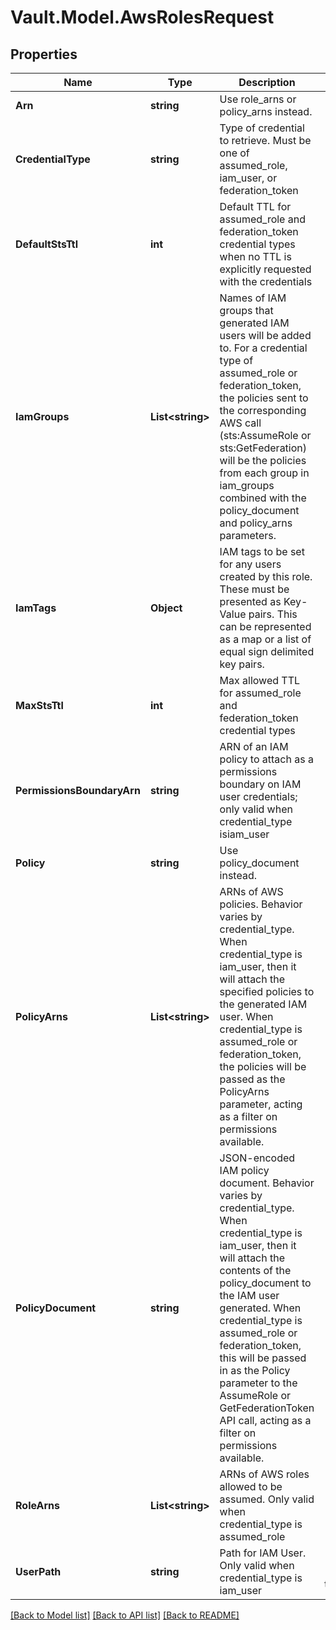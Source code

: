 # Vault.Model.AwsRolesRequest

## Properties

Name | Type | Description | Notes
------------ | ------------- | ------------- | -------------
**Arn** | **string** | Use role_arns or policy_arns instead. | [optional] 
**CredentialType** | **string** | Type of credential to retrieve. Must be one of assumed_role, iam_user, or federation_token | [optional] 
**DefaultStsTtl** | **int** | Default TTL for assumed_role and federation_token credential types when no TTL is explicitly requested with the credentials | [optional] 
**IamGroups** | **List&lt;string&gt;** | Names of IAM groups that generated IAM users will be added to. For a credential type of assumed_role or federation_token, the policies sent to the corresponding AWS call (sts:AssumeRole or sts:GetFederation) will be the policies from each group in iam_groups combined with the policy_document and policy_arns parameters. | [optional] 
**IamTags** | **Object** | IAM tags to be set for any users created by this role. These must be presented as Key-Value pairs. This can be represented as a map or a list of equal sign delimited key pairs. | [optional] 
**MaxStsTtl** | **int** | Max allowed TTL for assumed_role and federation_token credential types | [optional] 
**PermissionsBoundaryArn** | **string** | ARN of an IAM policy to attach as a permissions boundary on IAM user credentials; only valid when credential_type isiam_user | [optional] 
**Policy** | **string** | Use policy_document instead. | [optional] 
**PolicyArns** | **List&lt;string&gt;** | ARNs of AWS policies. Behavior varies by credential_type. When credential_type is iam_user, then it will attach the specified policies to the generated IAM user. When credential_type is assumed_role or federation_token, the policies will be passed as the PolicyArns parameter, acting as a filter on permissions available. | [optional] 
**PolicyDocument** | **string** | JSON-encoded IAM policy document. Behavior varies by credential_type. When credential_type is iam_user, then it will attach the contents of the policy_document to the IAM user generated. When credential_type is assumed_role or federation_token, this will be passed in as the Policy parameter to the AssumeRole or GetFederationToken API call, acting as a filter on permissions available. | [optional] 
**RoleArns** | **List&lt;string&gt;** | ARNs of AWS roles allowed to be assumed. Only valid when credential_type is assumed_role | [optional] 
**UserPath** | **string** | Path for IAM User. Only valid when credential_type is iam_user | [optional] [default to "/"]

[[Back to Model list]](../README.md#documentation-for-models) [[Back to API list]](../README.md#documentation-for-api-endpoints) [[Back to README]](../README.md)

